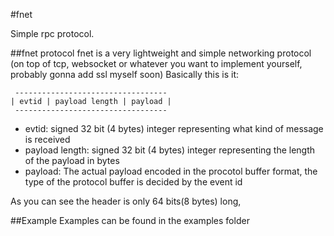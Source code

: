 #fnet

Simple rpc protocol.

##fnet protocol
fnet is a very lightweight and simple networking protocol (on top of tcp, websocket or whatever you want to implement yourself, probably gonna add ssl myself soon)
Basically this is it:

     ----------------------------------
    | evtid | payload length | payload |
     ----------------------------------

 - evtid: signed 32 bit (4 bytes) integer representing what kind of message is received
 - payload length: signed 32 bit (4 bytes) integer representing the length of the payload in bytes
 - payload: The actual payload encoded in the procotol buffer format, the type of the protocol buffer is decided by the event id

As you can see the header is only 64 bits(8 bytes) long,

##Example
Examples can be found in the examples folder